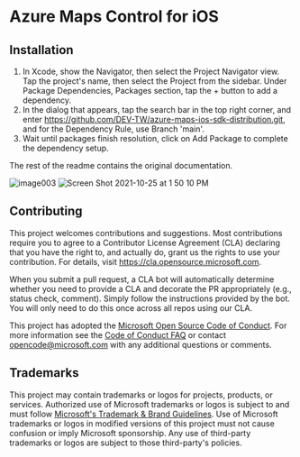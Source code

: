 # Azure Maps Control for iOS

## Installation

1. In Xcode, show the Navigator, then select the Project Navigator view. Tap the project's name, then select the Project from the sidebar. Under Package Dependencies, Packages section, tap the + button to add a dependency.
2. In the dialog that appears, tap the search bar in the top right corner, and enter https://github.com/DEV-TW/azure-maps-ios-sdk-distribution.git, and for the Dependency Rule, use Branch 'main'.
3. Wait until packages finish resolution, click on Add Package to complete the dependency setup.

The rest of the readme contains the original documentation.

![image003](https://user-images.githubusercontent.com/14032724/137169668-381a7fd2-70a8-410c-9d3b-278d0a3ffb6b.png)
![Screen Shot 2021-10-25 at 1 50 10 PM](https://user-images.githubusercontent.com/14032724/138641489-b1f32f67-6a77-4221-b35c-560a7b13623d.png)

## Contributing

This project welcomes contributions and suggestions.  Most contributions require you to agree to a
Contributor License Agreement (CLA) declaring that you have the right to, and actually do, grant us
the rights to use your contribution. For details, visit https://cla.opensource.microsoft.com.

When you submit a pull request, a CLA bot will automatically determine whether you need to provide
a CLA and decorate the PR appropriately (e.g., status check, comment). Simply follow the instructions
provided by the bot. You will only need to do this once across all repos using our CLA.

This project has adopted the [Microsoft Open Source Code of Conduct](https://opensource.microsoft.com/codeofconduct/).
For more information see the [Code of Conduct FAQ](https://opensource.microsoft.com/codeofconduct/faq/) or
contact [opencode@microsoft.com](mailto:opencode@microsoft.com) with any additional questions or comments.

## Trademarks

This project may contain trademarks or logos for projects, products, or services. Authorized use of Microsoft 
trademarks or logos is subject to and must follow 
[Microsoft's Trademark & Brand Guidelines](https://www.microsoft.com/en-us/legal/intellectualproperty/trademarks/usage/general).
Use of Microsoft trademarks or logos in modified versions of this project must not cause confusion or imply Microsoft sponsorship.
Any use of third-party trademarks or logos are subject to those third-party's policies.
